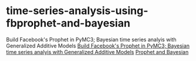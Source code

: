 # time-series-analysis-using-fbprophet-and-bayesian
Build Facebook's Prophet in PyMC3; Bayesian time series analyis with Generalized Additive Models
[Build Facebook's Prophet in PyMC3; Bayesian time series analyis with Generalized Additive Models](https://github.com/wwrechard/pydlm)
[Prophet and Bayesian](https://www.ritchievink.com/blog/2018/10/09/build-facebooks-prophet-in-pymc3-bayesian-time-series-analyis-with-generalized-additive-models/)

